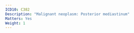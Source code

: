 ```yaml
---
ICD10: C382
Description: "Malignant neoplasm: Posterior mediastinum"
Matters: Yes
Weight: 1
---
```


